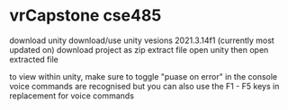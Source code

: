 # vrCapstone cse485


download unity
download/use unity vesions 2021.3.14f1 (currently most updated on)
download project as zip
extract file
open unity then open extracted file

to view within unity, make sure to toggle "puase on error" in the console 
voice commands are recognised but you can also use the F1 - F5 keys in replacement for voice commands
